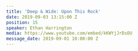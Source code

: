 ```yaml
---
title: 'Deep & Wide: Upon This Rock'
date: 2019-09-03 13:15:00 Z
position: 15
speaker: Ethan Harrington
media: https://www.youtube.com/embed/kKWYjJrDsOU
message_date: 2019-09-01 10:00:00 Z
---
```


